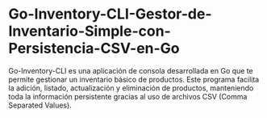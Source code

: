 # Go-Inventory-CLI-Gestor-de-Inventario-Simple-con-Persistencia-CSV-en-Go
Go-Inventory-CLI es una aplicación de consola desarrollada en Go que te permite gestionar un inventario básico de productos. Este programa facilita la adición, listado, actualización y eliminación de productos, manteniendo toda la información persistente gracias al uso de archivos CSV (Comma Separated Values). 
